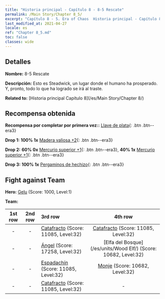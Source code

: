 ```yaml
---
title: "Historia principal - Capítulo 8 - 8-5 Rescate"
permalink: /Main Story/Chapter 8_5/
excerpt: "Capítulo 8 - 5. Era of Chaos  Historia principal - Capítulo 8_5. 8-5 Rescate"
last_modified_at: 2021-04-27
locale: es
ref: "Chapter 8_5.md"
toc: false
classes: wide
---
```


## Detalles

 **Nombre:** 8-5 Rescate

 **Descripción:** Esto es Steadwick, un lugar donde el humano ha prosperado. Y, pronto, todo lo que ha logrado se irá al traste.

 **Related to:** [Historia principal Capítulo 8](/es/Main Story/Chapter 8/)

## Recompensa obtenida

 **Recompensa por completar por primera vez::** [Llave de plata](/ItemsES/con_693/){: .btn .btn--era3}

 **Drop 1:** **100% 1x** [Madera valiosa +2](/ItemsES/mat_27/){: .btn .btn--era3}

 **Drop 2:** **60% 0x** [Mercurio superior +1](/ItemsES/mat_21/){: .btn .btn--era3}, **40% 1x** [Mercurio superior +1](/ItemsES/mat_21/){: .btn .btn--era3}

 **Drop 3:** **100% 1x** [Pergaminos de hechizo](/ItemsES/con_694/){: .btn .btn--era3}


## Fight against Team
 **Hero:** [Gelu](/es/heroes/Gelu/) (Score: 1000, Level:1)

 **Team:**


  | 1st row | 2nd row | 3rd row | 4th row |
  |:----:|:----:|:----|:----:|
  | - | - | [Catafracto](/es/units/Cavalier/) (Score: 11085, Level:32)  | [Catafracto](/es/units/Cavalier/) (Score: 11085, Level:32)  |
  | - | - | [Ángel](/es/units/Angel/) (Score: 17258, Level:32)  | [Elfa del Bosque](/es/units/Wood Elf/) (Score: 10682, Level:32)  |
  | - | - | [Espadachín](/es/units/Swordsman/) (Score: 11085, Level:32)  | [Monje](/es/units/Monk/) (Score: 10682, Level:32)  |
  | - | - | [Catafracto](/es/units/Cavalier/) (Score: 11085, Level:32)  | - |


